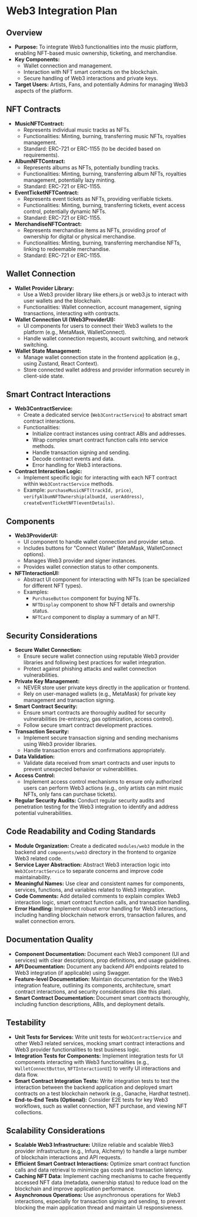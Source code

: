 <!-- markdownlint-disable MD007 -->

# Web3 Integration Plan

## Overview

- **Purpose:** To integrate Web3 functionalities into the music platform, enabling NFT-based music ownership, ticketing, and merchandise.
- **Key Components:**
  - Wallet connection and management.
  - Interaction with NFT smart contracts on the blockchain.
  - Secure handling of Web3 interactions and private keys.
- **Target Users:** Artists, Fans, and potentially Admins for managing Web3 aspects of the platform.

## NFT Contracts

- **MusicNFTContract:**
  - Represents individual music tracks as NFTs.
  - Functionalities: Minting, burning, transferring music NFTs, royalties management.
  - Standard: ERC-721 or ERC-1155 (to be decided based on requirements).
- **AlbumNFTContract:**
  - Represents albums as NFTs, potentially bundling tracks.
  - Functionalities: Minting, burning, transferring album NFTs, royalties management, potentially lazy minting.
  - Standard: ERC-721 or ERC-1155.
- **EventTicketNFTContract:**
  - Represents event tickets as NFTs, providing verifiable tickets.
  - Functionalities: Minting, burning, transferring tickets, event access control, potentially dynamic NFTs.
  - Standard: ERC-721 or ERC-1155.
- **MerchandiseNFTContract:**
  - Represents merchandise items as NFTs, providing proof of ownership for digital or physical merchandise.
  - Functionalities: Minting, burning, transferring merchandise NFTs, linking to redeemable merchandise.
  - Standard: ERC-721 or ERC-1155.

## Wallet Connection

- **Wallet Provider Library:**
  - Use a Web3 provider library like ethers.js or web3.js to interact with user wallets and the blockchain.
  - Functionalities: Wallet connection, account management, signing transactions, interacting with contracts.
- **Wallet Connection UI (Web3ProviderUI):**
  - UI components for users to connect their Web3 wallets to the platform (e.g., MetaMask, WalletConnect).
  - Handle wallet connection requests, account switching, and network switching.
- **Wallet State Management:**
  - Manage wallet connection state in the frontend application (e.g., using Zustand, React Context).
  - Store connected wallet address and provider information securely in client-side state.

## Smart Contract Interactions

- **Web3ContractService:**
  - Create a dedicated service (`Web3ContractService`) to abstract smart contract interactions.
  - Functionalities:
    - Initialize contract instances using contract ABIs and addresses.
    - Wrap complex smart contract function calls into service methods.
    - Handle transaction signing and sending.
    - Decode contract events and data.
    - Error handling for Web3 interactions.
- **Contract Interaction Logic:**
  - Implement specific logic for interacting with each NFT contract within `Web3ContractService` methods.
  - Example: `purchaseMusicNFT(trackId, price)`, `verifyAlbumNFTOwnership(albumId, userAddress)`, `createEventTicketNFT(eventDetails)`.

## Components

- **Web3ProviderUI:**
  - UI component to handle wallet connection and provider setup.
  - Includes buttons for "Connect Wallet" (MetaMask, WalletConnect options).
  - Manages Web3 provider and signer instances.
  - Provides wallet connection status to other components.
- **NFTInteractionUI:**
  - Abstract UI component for interacting with NFTs (can be specialized for different NFT types).
  - Examples:
    - `PurchaseButton` component for buying NFTs.
    - `NFTDisplay` component to show NFT details and ownership status.
    - `NFTCard` component to display a summary of an NFT.

## Security Considerations

- **Secure Wallet Connection:**
  - Ensure secure wallet connection using reputable Web3 provider libraries and following best practices for wallet integration.
  - Protect against phishing attacks and wallet connection vulnerabilities.
- **Private Key Management:**
  - NEVER store user private keys directly in the application or frontend.
  - Rely on user-managed wallets (e.g., MetaMask) for private key management and transaction signing.
- **Smart Contract Security:**
  - Ensure smart contracts are thoroughly audited for security vulnerabilities (re-entrancy, gas optimization, access control).
  - Follow secure smart contract development practices.
- **Transaction Security:**
  - Implement secure transaction signing and sending mechanisms using Web3 provider libraries.
  - Handle transaction errors and confirmations appropriately.
- **Data Validation:**
  - Validate data received from smart contracts and user inputs to prevent unexpected behavior or vulnerabilities.
- **Access Control:**
  - Implement access control mechanisms to ensure only authorized users can perform Web3 actions (e.g., only artists can mint music NFTs, only fans can purchase tickets).
- **Regular Security Audits:** Conduct regular security audits and penetration testing for the Web3 integration to identify and address potential vulnerabilities.

## Code Readability and Coding Standards

- **Module Organization:** Create a dedicated `modules/web3` module in the backend and `components/web3` directory in the frontend to organize Web3 related code.
- **Service Layer Abstraction:** Abstract Web3 interaction logic into `Web3ContractService` to separate concerns and improve code maintainability.
- **Meaningful Names:** Use clear and consistent names for components, services, functions, and variables related to Web3 integration.
- **Code Comments:** Add detailed comments to explain complex Web3 interaction logic, smart contract function calls, and transaction handling.
- **Error Handling:** Implement robust error handling for Web3 interactions, including handling blockchain network errors, transaction failures, and wallet connection errors.

## Documentation Quality

- **Component Documentation:** Document each Web3 component (UI and services) with clear descriptions, prop definitions, and usage guidelines.
- **API Documentation:** Document any backend API endpoints related to Web3 integration (if applicable) using Swagger.
- **Feature-level Documentation:** Maintain documentation for the Web3 integration feature, outlining its components, architecture, smart contract interactions, and security considerations (like this plan).
- **Smart Contract Documentation:** Document smart contracts thoroughly, including function descriptions, ABIs, and deployment details.

## Testability

- **Unit Tests for Services:** Write unit tests for `Web3ContractService` and other Web3 related services, mocking smart contract interactions and Web3 provider functionalities to test business logic.
- **Integration Tests for Components:** Implement integration tests for UI components interacting with Web3 functionalities (e.g., `WalletConnectButton`, `NFTInteractionUI`) to verify UI interactions and data flow.
- **Smart Contract Integration Tests:** Write integration tests to test the interaction between the backend application and deployed smart contracts on a test blockchain network (e.g., Ganache, Hardhat testnet).
- **End-to-End Tests (Optional):** Consider E2E tests for key Web3 workflows, such as wallet connection, NFT purchase, and viewing NFT collections.

## Scalability Considerations

- **Scalable Web3 Infrastructure:** Utilize reliable and scalable Web3 provider infrastructure (e.g., Infura, Alchemy) to handle a large number of blockchain interactions and API requests.
- **Efficient Smart Contract Interactions:** Optimize smart contract function calls and data retrieval to minimize gas costs and transaction latency.
- **Caching NFT Data:** Implement caching mechanisms to cache frequently accessed NFT data (metadata, ownership status) to reduce load on the blockchain and improve application performance.
- **Asynchronous Operations:** Use asynchronous operations for Web3 interactions, especially for transaction signing and sending, to prevent blocking the main application thread and maintain UI responsiveness.
